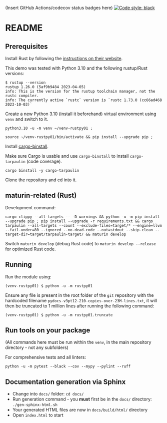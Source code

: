 (Insert GitHub Actions/codecov status badges here)
[![Code style: black](https://img.shields.io/badge/code%20style-black-000000.svg)](https://github.com/psf/black)

# README

## Prerequisites

Install Rust by following the [instructions on their website](https://www.rust-lang.org/).

This demo was tested with Python 3.10 and the following rustup/Rust versions:

```
$ rustup --version
rustup 1.26.0 (5af9b9484 2023-04-05)
info: This is the version for the rustup toolchain manager, not the rustc compiler.
info: The currently active `rustc` version is `rustc 1.73.0 (cc66ad468 2023-10-03)`
```

Create a new Python 3.10 (install it beforehand) virtual environment using `venv` and switch to it.

```
python3.10 -u -m venv ~/venv-rustpy01 ;
```

```
source ~/venv-rustpy01/bin/activate && pip install --upgrade pip ;
```

Install [cargo-binstall](https://github.com/cargo-bins/cargo-binstall).

Make sure Cargo is usable and use `cargo-binstall` to install `cargo-tarpaulin` (code coverage).

```
cargo binstall -y cargo-tarpaulin
```

Clone the repository and cd into it.

## maturin-related (Rust)

Development command:

```
cargo clippy --all-targets -- -D warnings && python -u -m pip install --upgrade pip ; pip install --upgrade -r requirements.txt && cargo tarpaulin --all-targets --count --exclude-files=target/* --engine=llvm --fail-under=80 --ignored --no-dead-code --out=stdout --skip-clean --target-dir=target/tarpaulin-target/ && maturin develop
```

Switch `maturin develop` (debug Rust code) to `maturin develop --release` for optimized Rust code.


## Running

Run the module using:

```
(venv-rustpy01) $ python -u -m rustpy01
```

Ensure any file is present in the root folder of the `git` repository with the hardcoded filename `pydocs-v3pt12-210-copies-over-23M-lines.txt`, it will then be truncated to 1 million lines after running the following command:

```
(venv-rustpy01) $ python -u -m rustpy01.truncate
```

## Run tools on your package

(All commands here must be run within the `venv`, in the main repository directory - not any subfolders)

For comprehensive tests and all linters:
```
python -u -m pytest --black --cov --mypy --pylint --ruff
```

## Documentation generation via Sphinx

* Change into `docs/` folder: `cd docs/`
* Run generation command - you **must** first be in the `docs/` directory: `./gen-sphinx-html.sh`
* Your generated HTML files are now in `docs/build/html/` directory
* Open `index.html` to start
